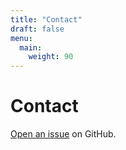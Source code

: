 ```yaml
---
title: "Contact"
draft: false
menu:
  main:
    weight: 90
---
```


# Contact

[Open an issue](https://github.com/liuxk83/webstyler-landing-page/issues/new) on GitHub.
